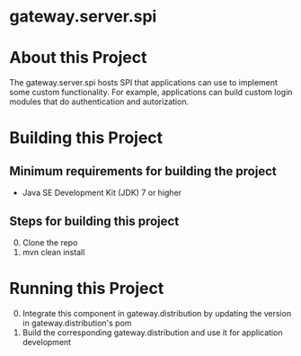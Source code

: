 # gateway.server.spi

# About this Project

The gateway.server.spi hosts SPI that applications can use to implement some custom functionality. For example, applications can build custom login modules that do authentication and autorization.

# Building this Project

## Minimum requirements for building the project
* Java SE Development Kit (JDK) 7 or higher

## Steps for building this project
0. Clone the repo
0. mvn clean install

# Running this Project

0. Integrate this component in gateway.distribution by updating the version in gateway.distribution's pom
0. Build the corresponding gateway.distribution and use it for application development

